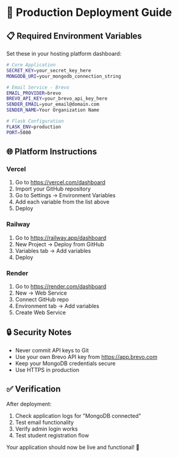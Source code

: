 # 🚀 Production Deployment Guide

## 📋 Required Environment Variables

Set these in your hosting platform dashboard:

```bash
# Core Application
SECRET_KEY=your_secret_key_here
MONGODB_URI=your_mongodb_connection_string

# Email Service - Brevo
EMAIL_PROVIDER=brevo
BREVO_API_KEY=your_brevo_api_key_here
SENDER_EMAIL=your_email@domain.com
SENDER_NAME=Your Organization Name

# Flask Configuration
FLASK_ENV=production
PORT=5000
```

## 🌐 Platform Instructions

### **Vercel**
1. Go to https://vercel.com/dashboard
2. Import your GitHub repository
3. Go to Settings → Environment Variables
4. Add each variable from the list above
5. Deploy

### **Railway**
1. Go to https://railway.app/dashboard
2. New Project → Deploy from GitHub
3. Variables tab → Add variables
4. Deploy

### **Render**
1. Go to https://render.com/dashboard
2. New → Web Service
3. Connect GitHub repo
4. Environment tab → Add variables
5. Create Web Service

## 🔒 Security Notes

- Never commit API keys to Git
- Use your own Brevo API key from https://app.brevo.com
- Keep your MongoDB credentials secure
- Use HTTPS in production

## ✅ Verification

After deployment:
1. Check application logs for "MongoDB connected"
2. Test email functionality
3. Verify admin login works
4. Test student registration flow

Your application should now be live and functional! 🎉